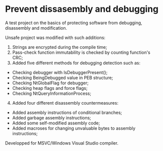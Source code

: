 # Prevent dissasembly and debugging
A test project on the basics of protecting software from debugging, disassembly and modification.


Unsafe project was modified with such additions:


1. Strings are encrypted during the compile time;
2. Pass-check function immutability is checked by counting function's CRC;
3. Added five different methods for debugging detection such as:
- Checking debugger with IsDebuggerPresent();
- Checking BeingDebugged value in PEB structure;
- Checking NtGlobalFlag for debugger; 
- Checking heap flags and force flags;
- Checking NtQueryInformationProcess;
4. Added four different disassembly countermeasures:
- Added assembly instructions of conditional branches;
- Added garbage assembly instructions;
- Added some self-modified assembly code;
- Added macroses for changing unvaluable bytes to assembly instructions;

Developped for MSVC/Windows Visual Studio compiler.

